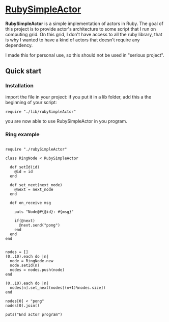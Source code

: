 # [RubySimpleActor]()

**RubySimpleActor** is a simple implementation of actors in Ruby. The goal of this project is to provide actor's architecture to some script that I run on computing grid. On this grid, I don't have access to all the ruby library, that is why I wanted to have a kind of actors that doesn't require any dependency.

I made this for personal use, so this should not be used in "serious project".

## Quick start

### Installation

import the file in your project: if you put it in a lib folder, add this a the beginning of your script:

```
require "./lib/rubySimpleActor"
```

you are now able to use RubySimpleActor in you program.

### Ring example

```

require "./rubySimpleActor"

class RingNode < RubySimpleActor

  def setId(id)
    @id = id
  end

  def set_next(next_node)
    @next = next_node
  end

  def on_receive msg

    puts "Node@#{@id}: #{msg}"

    if(@next)
      @next.send("pong")
    end
  end
end


nodes = []
(0..10).each do |n|
  node = RingNode.new
  node.setId(n)
  nodes = nodes.push(node)
end

(0..10).each do |n|
  nodes[n].set_next(nodes[(n+1)%nodes.size])
end

nodes[0] < "pong"
nodes[0].join()

puts("End actor program")

```